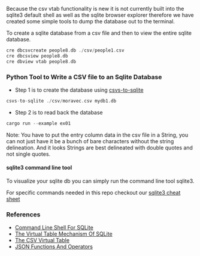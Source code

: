 
Because the csv vtab functionality is new it is not currently built into the sqlite3 default shell as well as the sqlite browser explorer therefore we have created some simple tools to dump the database out to the terminal.

To create a sqlite database from a csv file and then to view the entire sqlite database.

```rust
cre dbcsvcreate people8.db ./csv/people1.csv
cre dbcsview people8.db
cre dbview vtab people8.db
```

### Python Tool to Write a CSV file to an Sqlite Database

* Step 1 is to create the database using
[csvs-to-sqlite](https://github.com/simonw/csvs-to-sqlite)

```rust
csvs-to-sqlite ./csv/moravec.csv mydb1.db
```

* Step 2 is to read back the database

```rust
cargo run --example ex01
```

Note: You have to put the entry column data in the csv file in a String, you can not just have it be a bunch of bare characters without the string delineation. And it looks Strings are best delineated with double quotes and not single quotes.

#### sqlite3 command line tool

To visualize your sqlite db you can simply run the command line tool sqlite3.

For specific commands needed in this repo checkout our
[sqlite3 cheat sheet](./sqlite3.md)

### References

* [Command Line Shell For SQLite](https://sqlite.org/cli.html)
* [The Virtual Table Mechanism Of SQLite](https://www.sqlite.org/vtab.html)
* [The CSV Virtual Table](https://www.sqlite.org/csv.html)
* [JSON Functions And Operators](https://www.sqlite.org/json1.html)
